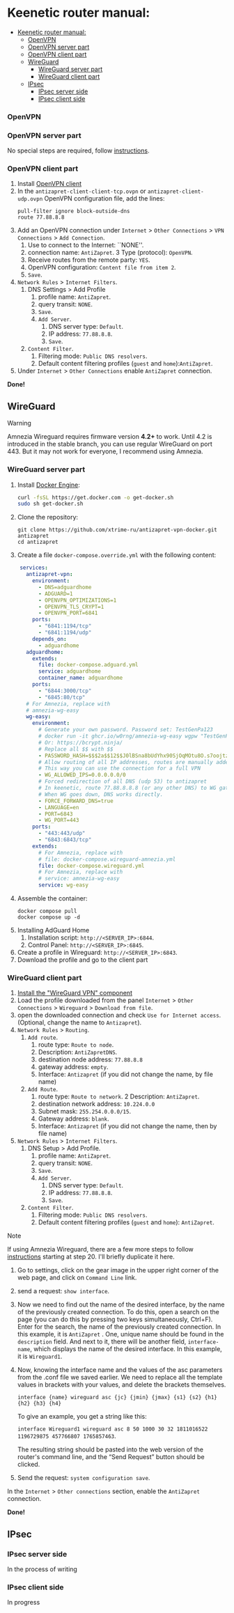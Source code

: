 # Keenetic router manual:
- [Keenetic router manual:](#keenetic-router-manual)
    - [OpenVPN](#openvpn)
    - [OpenVPN server part](#openvpn-server-part)
    - [OpenVPN client part](#openvpn-client-part)
  - [WireGuard](#wireguard)
    - [WireGuard server part](#wireguard-server-part)
    - [WireGuard client part](#wireguard-client-part)
  - [IPsec](#ipsec)
    - [IPsec server side](#ipsec-server-side)
    - [IPsec client side](#ipsec-client-side)

### OpenVPN
### OpenVPN server part
No special steps are required, follow [instructions](https://github.com/xtrime-ru/antizapret-vpn-docker?tab=readme-ov-file#installation).
### OpenVPN client part
1. Install [OpenVPN client](https://help.keenetic.com/hc/en-us/articles/360000632239-OpenVPN-client)
2. In the `antizapret-client-client-tcp.ovpn` or `antizapret-client-udp.ovpn` OpenVPN configuration file, add the lines:
    ```
    pull-filter ignore block-outside-dns
    route 77.88.8.8
    ```
3. Add an OpenVPN connection under `Internet` > `Other Connections` > `VPN Connections` > `Add Connection`.
   1. Use to connect to the Internet: ``NONE''.
   2. connection name: `AntiZapret`.
   3 Type (protocol): `OpenVPN`.
   4. Receive routes from the remote party: `YES`.
   5. OpenVPN configuration: `Content file from item 2`.
   6. `Save`.
4. `Network Rules` > `Internet Filters`.
    1. DNS Settings > Add Profile
       1. profile name: `AntiZapret`.
       2. query transit: `NONE`.
       3. `Save`.
       4. `Add Server`.
          1. DNS server type: `Default`.
          2. IP address: `77.88.8.8`.
          3. `Save`.
    2. `Content Filter`.
         1. Filtering mode: `Public DNS resolvers`.
         2. Default content filtering profiles (`guest` and `home`):`AntiZapret`.
5. Under `Internet` > `Other Connections` enable `AntiZapret` connection.

**Done!**
## WireGuard
> [!WARNING]  
> Amnezia Wireguard requires firmware version **4.2+** to work.
> Until 4.2 is introduced in the stable branch, you can use regular WireGuard on port 443.
> But it may not work for everyone, I recommend using Amnezia.
### WireGuard server part
1. Install [Docker Engine](https://docs.docker.com/engine/install/):
    ```bash
    curl -fsSL https://get.docker.com -o get-docker.sh
    sudo sh get-docker.sh
    ```
    
2. Clone the repository:
    ```
    git clone https://github.com/xtrime-ru/antizapret-vpn-docker.git antizapret
    cd antizapret
    ```
3. Create a file `docker-compose.override.yml` with the following content:
```yaml
    services:
      antizapret-vpn:
        environment:
          - DNS=adguardhome
          - ADGUARD=1
          - OPENVPN_OPTIMIZATIONS=1
          - OPENVPN_TLS_CRYPT=1
          - OPENVPN_PORT=6841
        ports:
          - "6841:1194/tcp"
          - "6841:1194/udp"
        depends_on:
          - adguardhome
      adguardhome:
        extends:
          file: docker-compose.adguard.yml
          service: adguardhome
          container_name: adguardhome
        ports:
          - "6844:3000/tcp"
          - "6845:80/tcp"
      # For Amnezia, replace with
      # amnezia-wg-easy
      wg-easy:
        environment:
          # Generate your own password. Password set: TestGenPa123
          # docker run -it ghcr.io/w0rng/amnezia-wg-easy wgpw "TestGenPa123"
          # Or: https://bcrypt.ninja/
          # Replace all $$ with $$
          - PASSWORD_HASH=$$$2a$$12$$J0lBSna8bUdYhx90SjOqMOtu8O.s7oojtzQE/vKYEEEEJFjJZ32js2W
          # Allow routing of all IP addresses, routes are manually added to the router anyway
          # This way you can use the connection for a full VPN
          - WG_ALLOWED_IPS=0.0.0.0.0/0
          # Forced redirection of all DNS (udp 53) to antizapret
          # In keenetic, route 77.88.8.8.8 (or any other DNS) to WG gateway (added automatically)
          # When WG goes down, DNS works directly.
          - FORCE_FORWARD_DNS=true
          - LANGUAGE=en
          - PORT=6843
          - WG_PORT=443
        ports:
          - "443:443/udp"
          - "6843:6843/tcp"
        extends:
          # For Amnezia, replace with
          # file: docker-compose.wireguard-amnezia.yml
          file: docker-compose.wireguard.yml
          # For Amnezia, replace with
          # service: amnezia-wg-easy
          service: wg-easy
```
4. Assemble the container:
   ```
   docker compose pull
   docker compose up -d
   ```
5. Installing AdGuard Home
   1. Installation script: `http://<SERVER_IP>:6844`.
   2. Control Panel: `http://<SERVER_IP>:6845`.
6. Create a profile in Wireguard: `http://<SERVER_IP>:6843`.
7. Download the profile and go to the client part
### WireGuard client part
1. [Install the "WireGuard VPN" component](https://help.keenetic.com/hc/en-us/articles/360010592379-WireGuard-VPN)
2. Load the profile downloaded from the panel `Internet` > `Other Connections` > `Wireguard` > `Download from file`.
3. open the downloaded connection and check `Use for Internet access`.
   (Optional, change the name to `Antizapret`).
4. `Network Rules` > `Routing`.
   1. `Add route`.
      1. route type: `Route to node`.
      2. Description: `AntiZapretDNS`.
      3. destination node address: `77.88.8.8`
      4. gateway address: `empty`.
      5. Interface: `Antizapret` (if you did not change the name, by file name)
   2. `Add Route`.
      1. route type: `Route to network`.
      2 Description: `AntiZapret`.
      3. destination network address: `10.224.0.0`
      4. Subnet mask: `255.254.0.0.0/15`.
      5. Gateway address: `blank`.
      6. Interface: `Antizapret` (if you did not change the name, then by file name)
5. `Network Rules` > `Internet Filters`.
    1. DNS Setup > Add Profile.
       1. profile name: `AntiZapret`.
       2. query transit: `NONE`.
       3. `Save`.
       4. `Add Server`.
          1. DNS server type: `Default`.
          2. IP address: `77.88.8.8`.
          3. `Save`.
    2. `Content Filter`.
         1. Filtering mode: `Public DNS resolvers`.
         2. Default content filtering profiles (`guest` and `home`): `AntiZapret`.
> [!NOTE]  
> If using Amnezia Wireguard, there are a few more steps to follow
[instructions](https://docs.amnezia.org/documentation/instructions/keenetic-os-awg)
starting at step 20. I'll briefly duplicate it here.
1. Go to settings, click on the gear image in the upper right corner of the web page, and click on `Command Line` link.
2. send a request: `show interface`.
3. Now we need to find out the name of the desired interface, by the name of the previously created connection. To do this, open a search on the page (you can do this by pressing two keys simultaneously, Ctrl+F). Enter for the search, the name of the previously created connection. In this example, it is `AntiZapret` . One, unique name should be found in the `description` field. And next to it, there will be another field, `interface-name`, which displays the name of the desired interface. In this example, it is `Wireguard1`.
4. Now, knowing the interface name and the values of the asc parameters from the .conf file we saved earlier. We need to replace all the template values in brackets with your values, and delete the brackets themselves.

    `interface {name} wireguard asc {jc} {jmin} {jmax} {s1} {s2} {h1} {h2} {h3} {h4}`

    To give an example, you get a string like this:

    `interface Wireguard1 wireguard asc 8 50 1000 30 32 1811016522 1196729875 457766807 1765857463`.

    The resulting string should be pasted into the web version of the router's command line, and the “Send Request” button should be clicked.
5. Send the request: `system configuration save`.

In the `Internet` > `Other connections` section, enable the `AntiZapret` connection.

**Done!**
## IPsec
### IPsec server side
In the process of writing
### IPsec client side
In progress